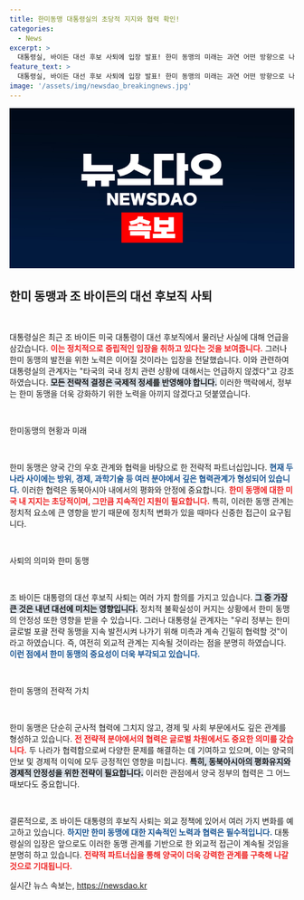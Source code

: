 ```yaml
---
title: 한미동맹 대통령실의 초당적 지지와 협력 확인!
categories:
  - News
excerpt: >
  대통령실, 바이든 대선 후보 사퇴에 입장 발표! 한미 동맹의 미래는 과연 어떤 방향으로 나아갈까? 지속적인 협력 의지를 밝혀 관심 집중!
feature_text: >
  대통령실, 바이든 대선 후보 사퇴에 입장 발표! 한미 동맹의 미래는 과연 어떤 방향으로 나아갈까? 지속적인 협력 의지를 밝혀 관심 집중!
image: '/assets/img/newsdao_breakingnews.jpg'
---
```


<p><img src="/assets/img/newsdao_breakingnews.jpg" alt="implanttips 속보" /></p>

<h2 data-ke-size="size26">한미 동맹과 조 바이든의 대선 후보직 사퇴</h2>

<p data-ke-size="size16">&nbsp;</p>

<p>대통령실은 최근 조 바이든 미국 대통령이 대선 후보직에서 물러난 사실에 대해 언급을 삼갔습니다. <b><span style="color: #ee2323;">이는 정치적으로 중립적인 입장을 취하고 있다는 것을 보여줍니다.</span></b> 그러나 한미 동맹의 발전을 위한 노력은 이어질 것이라는 입장을 전달했습니다. 이와 관련하여 대통령실의 관계자는 "타국의 국내 정치 관련 상황에 대해서는 언급하지 않겠다"고 강조하였습니다. <b><span style="background-color: #21538527;">모든 전략적 결정은 국제적 정세를 반영해야 합니다.</span></b> 이러한 맥락에서, 정부는 한미 동맹을 더욱 강화하기 위한 노력을 아끼지 않겠다고 덧붙였습니다.</p>

<p data-ke-size="size16">&nbsp;</p>

<p>한미동맹의 현황과 미래</p>

<p data-ke-size="size16">&nbsp;</p>

<p>한미 동맹은 양국 간의 우호 관계와 협력을 바탕으로 한 전략적 파트너십입니다. <b><span style="color: #1a5490;">현재 두 나라 사이에는 방위, 경제, 과학기술 등 여러 분야에서 깊은 협력관계가 형성되어 있습니다.</span></b> 이러한 협력은 동북아시아 내에서의 평화와 안정에 중요합니다. <b><span style="color: #ee2323;">한미 동맹에 대한 미국 내 지지는 초당적이며, 그만큼 지속적인 지원이 필요합니다.</span></b> 특히, 이러한 동맹 관계는 정치적 요소에 큰 영향을 받기 때문에 정치적 변화가 있을 때마다 신중한 접근이 요구됩니다.</p>

<p data-ke-size="size16">&nbsp;</p>

<p>사퇴의 의미와 한미 동맹</p>

<p data-ke-size="size16">&nbsp;</p>

<p>조 바이든 대통령의 대선 후보직 사퇴는 여러 가지 함의를 가지고 있습니다. <b><span style="background-color: #21538527;">그 중 가장 큰 것은 내년 대선에 미치는 영향입니다.</span></b> 정치적 불확실성이 커지는 상황에서 한미 동맹의 안정성 또한 영향을 받을 수 있습니다. 그러나 대통령실 관계자는 "우리 정부는 한미 글로벌 포괄 전략 동맹을 지속 발전시켜 나가기 위해 미측과 계속 긴밀히 협력할 것"이라고 하였습니다. 즉, 여전히 외교적 관계는 지속될 것이라는 점을 분명히 하였습니다. <b><span style="color: #1a5490;">이런 점에서 한미 동맹의 중요성이 더욱 부각되고 있습니다.</span></b></p>

<p data-ke-size="size16">&nbsp;</p>

<p>한미 동맹의 전략적 가치</p>

<p data-ke-size="size16">&nbsp;</p>

<p>한미 동맹은 단순히 군사적 협력에 그치지 않고, 경제 및 사회 부문에서도 깊은 관계를 형성하고 있습니다. <b><span style="color: #ee2323;">전 전략적 분야에서의 협력은 글로벌 차원에서도 중요한 의미를 갖습니다.</span></b> 두 나라가 협력함으로써 다양한 문제를 해결하는 데 기여하고 있으며, 이는 양국의 안보 및 경제적 이익에 모두 긍정적인 영향을 미칩니다. <b><span style="background-color: #21538527;">특히, 동북아시아의 평화유지와 경제적 안정성을 위한 전략이 필요합니다.</span></b> 이러한 관점에서 양국 정부의 협력은 그 어느 때보다도 중요합니다.</p>

<p data-ke-size="size16">&nbsp;</p>

<p>결론적으로, 조 바이든 대통령의 후보직 사퇴는 외교 정책에 있어서 여러 가지 변화를 예고하고 있습니다. <b><span style="color: #1a5490;">하지만 한미 동맹에 대한 지속적인 노력과 협력은 필수적입니다.</span></b> 대통령실의 입장은 앞으로도 이러한 동맹 관계를 기반으로 한 외교적 접근이 계속될 것임을 분명히 하고 있습니다. <b><span style="color: #ee2323;">전략적 파트너십을 통해 양국이 더욱 강력한 관계를 구축해 나갈 것으로 기대됩니다.</span></b></p>
실시간 뉴스 속보는, <a href="https://newsdao.kr" rel="dofollow">https://newsdao.kr</a>


